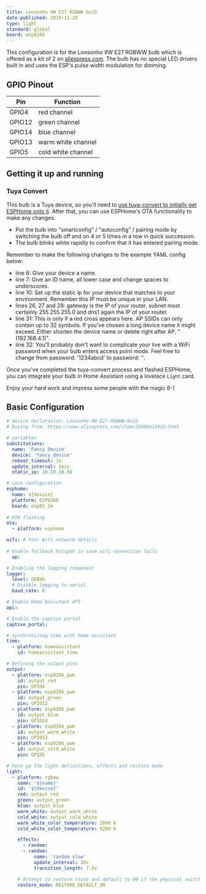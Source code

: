 ```yaml
---
title: Lonsonho 9W E27 RGBWW bulb
date-published: 2019-11-29
type: light
standard: global
board: esp8266
---
```


This configuration is for the Lonsonho 9W E27 RGBWW bulb which is offered as a kit of 2 on [aliexpress.com]. The bulb has no special LED drivers built in and uses the ESP's pulse width modulation for dimming.

## GPIO Pinout

| Pin    | Function           |
|--------|--------------------|
| GPIO4  | red channel        |
| GPIO12 | green channel      |
| GPIO14 | blue channel       |
| GPIO13 | warm white channel |
| GPIO5  | cold white channel |

## Getting it up and running

### Tuya Convert

This bulb is a Tuya device, so you'll need to [use tuya-convert to initially get ESPHome onto it](/guides/tuya-convert/).  After that, you can use ESPHome's OTA functionality to make any changes.

- Put the bulb into "smartconfig" / "autoconfig" / pairing mode by switching the bulb off and on 4 or 5 times in a row in quick succession.
- The bulb blinks white rapidly to confirm that it has entered pairing mode.

Remember to make the following changes to the example YAML config below:

- line 6: Give your device a name.
- line 7: Give an ID name, all lower case and change spaces to underscores.
- line 10: Set up the static ip for your device that matches to your environment. Remember this IP must be unique in your LAN.
- lines 26, 27 and 28: gateway is the IP of your router, subnet most certainly 255.255.255.0 and dns1 again the IP of your router.
- line 31: This is only if a red cross appears here. AP SSIDs can only contain up to 32 symbols. If you've chosen a long device name it might exceed. Either shorten the device name or delete right after AP, " (192.168.4.1)".
- line 32: You'll probably don't want to complicate your live with a WiFi password when your bulb enters access point mode. Feel free to change from password: '1234abcd' to password: ''.

Once you've completed the tuya-convert process and flashed ESPHome, you can integrate your bulb in Home Assistant using a lovelace `Light` card.

Enjoy your hard work and impress some people with the magic 8-]

## Basic Configuration

```yaml
# device declaration: Lonsonho-9W-E27-RGBWW-bulb
# buying from: https://www.aliexpress.com/item/33006613923.html

# variables
substitutions:
  name: 'Fancy Device'
  device: 'fancy_device'
  reboot_timeout: 1h
  update_interval: 1min
  static_ip: 10.10.10.88

# core configuration
esphome:
  name: ${device}
  platform: ESP8266
  board: esp01_1m
  
# OTA flashing
ota:
  - platform: esphome

wifi: # Your Wifi network details
  
# Enable fallback hotspot in case wifi connection fails  
  ap:

# Enabling the logging component
logger:
  level: DEBUG
  # Disable logging to serial
  baud_rate: 0

# Enable Home Assistant API
api:

# Enable the captive portal
captive_portal:

# synchronizing time with home assistant
time:
  - platform: homeassistant
    id: homeassistant_time

# Defining the output pins
output:
  - platform: esp8266_pwm
    id: output_red
    pin: GPIO4
  - platform: esp8266_pwm
    id: output_green
    pin: GPIO12
  - platform: esp8266_pwm
    id: output_blue
    pin: GPIO14
  - platform: esp8266_pwm
    id: output_warm_white
    pin: GPIO13
  - platform: esp8266_pwm
    id: output_cold_white
    pin: GPIO5

# here go the light definitions, effects and restore mode
light:
  - platform: rgbww
    name: '${name}'
    id: '${device}'
    red: output_red
    green: output_green
    blue: output_blue
    warm_white: output_warm_white
    cold_white: output_cold_white
    warm_white_color_temperature: 2800 K
    cold_white_color_temperature: 6200 K

    effects:
      - random:
      - random:
          name: 'random slow'
          update_interval: 30s
          transition_length: 7.5s

    # Attempt to restore state and default to ON if the physical switch is actuated.
    restore_mode: RESTORE_DEFAULT_ON
```

   [aliexpress.com]: <https://www.aliexpress.com/item/33006613923.html>
